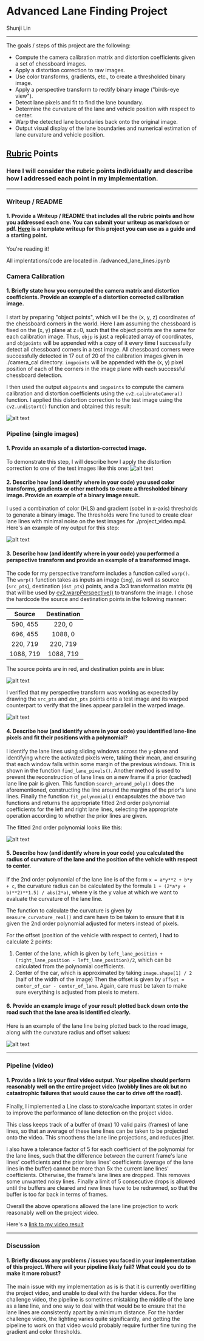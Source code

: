 # Advanced Lane Finding Project

Shunji Lin

---

The goals / steps of this project are the following:

* Compute the camera calibration matrix and distortion coefficients given a set of chessboard images.
* Apply a distortion correction to raw images.
* Use color transforms, gradients, etc., to create a thresholded binary image.
* Apply a perspective transform to rectify binary image ("birds-eye view").
* Detect lane pixels and fit to find the lane boundary.
* Determine the curvature of the lane and vehicle position with respect to center.
* Warp the detected lane boundaries back onto the original image.
* Output visual display of the lane boundaries and numerical estimation of lane curvature and vehicle position.

[//]: # (Image References)

[image1]: ./writeup_images/undistort.png "Undistorted"
[image2]: ./writeup_images/undistortroad.png "Undistorted Road"
[image3]: ./writeup_images/colorgradientthreshold.png "Threshold"
[image4]: ./writeup_images/sourcedest.png "Source and Destination Points"
[image5]: ./writeup_images/warpparallel.png "Warp Parallel Lanes"
[image6]: ./writeup_images/polynomialfitted.png "Polynomial Fit"
[image7]: ./writeup_images/projectlane.png "Project Lane Lines"
[video1]: ./project_video.mp4 "Video"

## [Rubric](https://review.udacity.com/#!/rubrics/571/view) Points

### Here I will consider the rubric points individually and describe how I addressed each point in my implementation.  

---

### Writeup / README

#### 1. Provide a Writeup / README that includes all the rubric points and how you addressed each one.  You can submit your writeup as markdown or pdf.  [Here](https://github.com/udacity/CarND-Advanced-Lane-Lines/blob/master/writeup_template.md) is a template writeup for this project you can use as a guide and a starting point.  

You're reading it!

All implentations/code are located in ./advanced_lane_lines.ipynb

### Camera Calibration

#### 1. Briefly state how you computed the camera matrix and distortion coefficients. Provide an example of a distortion corrected calibration image.

I start by preparing "object points", which will be the (x, y, z) coordinates of the chessboard corners in the world. Here I am assuming the chessboard is fixed on the (x, y) plane at z=0, such that the object points are the same for each calibration image.  Thus, `objp` is just a replicated array of coordinates, and `objpoints` will be appended with a copy of it every time I successfully detect all chessboard corners in a test image. All chessboard corners were successfully detected in 17 out of 20 of the calibration images given in ./camera_cal directory.  `imgpoints` will be appended with the (x, y) pixel position of each of the corners in the image plane with each successful chessboard detection.  

I then used the output `objpoints` and `imgpoints` to compute the camera calibration and distortion coefficients using the `cv2.calibrateCamera()` function.  I applied this distortion correction to the test image using the `cv2.undistort()` function and obtained this result: 

![alt text][image1]

### Pipeline (single images)

#### 1. Provide an example of a distortion-corrected image.

To demonstrate this step, I will describe how I apply the distortion correction to one of the test images like this one:
![alt text][image2]

#### 2. Describe how (and identify where in your code) you used color transforms, gradients or other methods to create a thresholded binary image.  Provide an example of a binary image result.

I used a combination of color (HLS) and gradient (sobel in x-axis) thresholds to generate a binary image. The thresholds were fine tuned to create clear lane lines with minimal noise on the test images for ./project_video.mp4. Here's an example of my output for this step:

![alt text][image3]

#### 3. Describe how (and identify where in your code) you performed a perspective transform and provide an example of a transformed image.

The code for my perspective transform includes a function called `warp()`. The `warp()` function takes as inputs an image (`img`), as well as source (`src_pts`), destination (`dst_pts`) points, and a 3x3 transformation matrix (`M`) that will be used by [cv2.warpPerspective()](https://docs.opencv.org/2.4/modules/imgproc/doc/geometric_transformations.html?) to transform the image. I chose the hardcode the source and destination points in the following manner:

| Source        | Destination   | 
|:-------------:|:-------------:| 
| 590, 455      | 220, 0        | 
| 696, 455      | 1088, 0       |
| 220, 719      | 220, 719      |
| 1088, 719     | 1088, 719     |

The source points are in red, and destination points are in blue:

![alt text][image4]

I verified that my perspective transform was working as expected by drawing the `src_pts` and `dst_pts` points onto a test image and its warped counterpart to verify that the lines appear parallel in the warped image.

![alt text][image5]

#### 4. Describe how (and identify where in your code) you identified lane-line pixels and fit their positions with a polynomial?

I identify the lane lines using sliding windows across the y-plane and identifying where the activated pixels were, taking their mean, and ensuring that each window falls within some margin of the previous windows. This is shown in the function `find_lane_pixels()`. Another method is used to prevent the reconstruction of lane lines on a new frame if a prior (cached) lane line pair is given. This function `search_around_poly()` does the aforementioned, constructing the line around the margins of the prior's lane lines. Finally the function `fit_polynomial()` encapsulates the above two functions and returns the appropriate fitted 2nd order polynomial coefficients for the left and right lane lines, selecting the appropriate operation according to whether the prior lines are given.

The fitted 2nd order polynomial looks like this:

![alt text][image6]

#### 5. Describe how (and identify where in your code) you calculated the radius of curvature of the lane and the position of the vehicle with respect to center.

If the 2nd order polynomial of the lane line is of the form `x = a*y**2 + b*y + c`,
the curvature radius can be calculated by the formula `1 + (2*a*y + b)**2)**1.5) / abs(2*a)`,
where y is the y value at which we want to evaluate the curvature of the lane line.

The function to calculate the curvature is given by `measure_curvature_real()` and care have to be taken
to ensure that it is given the 2nd order polynomial adjusted for meters instead of pixels.

For the offset (position of the vehicle with respect to center), I had to calculate 2 points:
1) Center of the lane, which is given by `left_lane_position + (right_lane_position - left_lane_position)/2`,
which can be calculated from the polynomial coefficients.
2) Center of the car, which is approximated by taking `image.shape[1] / 2` (half of the width of the image)
Then the offset is given by `offset = center_of_car - center_of_lane`.
Again, care must be taken to make sure everything is adjusted from pixels to meters.

#### 6. Provide an example image of your result plotted back down onto the road such that the lane area is identified clearly.

Here is an example of the lane line being plotted back to the road image, along with the curvature radius and offset values:

![alt text][image7]

---

### Pipeline (video)

#### 1. Provide a link to your final video output.  Your pipeline should perform reasonably well on the entire project video (wobbly lines are ok but no catastrophic failures that would cause the car to drive off the road!).

Finally, I implemented a Line class to store/cache important states in order to improve the performance of lane detection on the project video.

This class keeps track of a buffer of (max) 10 valid pairs (frames) of lane lines, so that an average of these lane lines can be taken to be projected onto the video. This smoothens the lane line projections, and reduces jitter.

I also have a tolerance factor of 5 for each coefficient of the polynomial for the lane lines, such that the difference between the current frame's lane lines' coefficients and the prior lane lines' coefficients (average of the lane lines in the buffer) cannot be more than 5x the current lane lines' coefficients. Otherwise, the frame's lane lines are dropped. This removes some unwanted noisy lines. Finally a limit of 5 consecutive drops is allowed until the buffers are cleared and new lines have to be redrawned, so that the buffer is too far back in terms of frames.

Overall the above operations allowed the lane line projection to work reasonably well on the project video.

Here's a [link to my video result](./project_video.mp4)

---

### Discussion

#### 1. Briefly discuss any problems / issues you faced in your implementation of this project.  Where will your pipeline likely fail?  What could you do to make it more robust?

The main issue with my implementation as is is that it is currently overfitting the project video, and unable to deal with the harder videos. For the challenge video, the pipeline is sometimes mistaking the middle of the lane as a lane line, and one way to deal with that would be to ensure that the lane lines are consistently apart by a minimum distance. For the harder challenge video, the lighting varies quite significantly, and getting the pipeline to work on that video would probably require further fine tuning the gradient and color thresholds.
